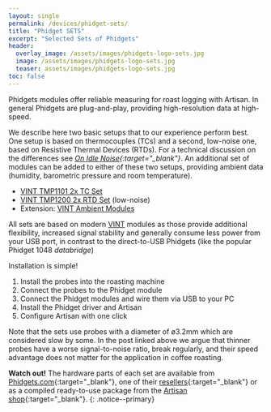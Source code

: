 ```yaml
---
layout: single
permalink: /devices/phidget-sets/
title: "Phidget SETS"
excerpt: "Selected Sets of Phidgets"
header:
  overlay_image: /assets/images/phidgets-logo-sets.jpg
  image: /assets/images/phidgets-logo-sets.jpg
  teaser: assets/images/phidgets-logo-sets.jpg
toc: false
---
```


Phidgets modules offer reliable measuring for roast logging with Artisan. In general Phidgets are plug-and-play, providing high-resolution data at high-speed. 

We describe here two basic setups that to our experience perform best. One setup is based on thermocouples (TCs) and a second, low-noise one, based on Resistive Thermal Devices (RTDs). For a technical discussion on the differences see *[On Idle Noise](https://artisan-roasterscope.blogspot.com/2019/03/on-idle-noise.html){:target="_blank"}*. An additional set of modules can be added to either of these two setups, providing ambient data (humidity, barometric pressure and room temperature).

- [VINT TMP1101 2x TC Set](/phidgets/2x-tc-set/)
- [VINT TMP1200 2x RTD Set](/phidgets/2x-rtd-set/) (low-noise)
- Extension: [VINT Ambient Modules](/phidgets/ambient-extension/)

All sets are based on modern [VINT](https://www.phidgets.com/docs/What_is_VINT%3F) modules as those provide additional flexibility, increased signal stability and generally consume less power from your USB port, in contrast to the direct-to-USB Phidgets (like the popular Phidget 1048 *databridge*)

Installation is simple!

1. Install the probes into the roasting machine
2. Connect the probes to the Phidget module
3. Connect the Phidget modules and wire them via USB to your PC
4. Install the Phidget driver and Artisan
5. Configure Artisan with one click

Note that the sets use probes with a diameter of ø3.2mm which are considered slow by some. In the post linked above we argue that thinner probes have a worse signal-to-noise ratio, break regularly, and their speed advantage does not matter for the application in coffee roasting.

**Watch out!** 
The hardware parts of each set are available from [Phidgets.com](https://www.phidgets.com/){:target="_blank"}, one of their [resellers](https://www.phidgets.com/docs/Dealers){:target="_blank"} or as a compiled ready-to-use package from the [Artisan shop](https://shop.artisan.plus/){:target="_blank"}.
{: .notice--primary}





